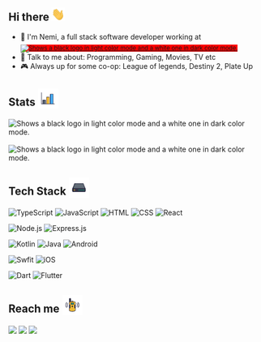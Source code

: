 ## Hi there  <img src="https://raw.githubusercontent.com/nkshah2/nkshah2/main/media/wave.gif" width="26px" height="26px" />

- :briefcase: I'm Nemi, a full stack software developer working at&nbsp; [<sub style="background-color: red"><picture>
      <source media="(prefers-color-scheme: dark)" srcset="https://raw.githubusercontent.com/supertokens/supertokens-logo/796112db2f60bbced7521f30d5b3cecc40069788/logo/ST_full_logo_dark_theme.svg">
      <source media="(prefers-color-scheme: light)" srcset="https://raw.githubusercontent.com/supertokens/supertokens-logo/796112db2f60bbced7521f30d5b3cecc40069788/logo/ST_icon_light_theme.svg">
      <img alt="Shows a black logo in light color mode and a white one in dark color mode." src="https://raw.githubusercontent.com/supertokens/supertokens-logo/796112db2f60bbced7521f30d5b3cecc40069788/logo/ST_icon_light_theme.svg" height="20px">
    </picture></sub>](https://supertokens.com?referrer=https://github.com/nkshah2)
- :speech_balloon: Talk to me about: Programming, Gaming, Movies, TV etc
- :video_game: Always up for some co-op: League of legends, Destiny 2, Plate Up

## Stats <sub><img src="https://raw.githubusercontent.com/nkshah2/nkshah2/main/media/graph.gif" width="40px" height="40px" /></sub>

<picture>
    <source media="(prefers-color-scheme: dark)" srcset="https://github-readme-stats.vercel.app/api?username=nkshah2&show_icons=true&theme=radical">
    <source media="(prefers-color-scheme: light)" srcset="https://github-readme-stats.vercel.app/api?username=nkshah2&show_icons=true&theme=default">
    <img alt="Shows a black logo in light color mode and a white one in dark color mode." src="https://github-readme-stats.vercel.app/api?username=nkshah2&show_icons=true&theme=radical">
</picture>
&nbsp;
<picture>
    <source media="(prefers-color-scheme: dark)" srcset="https://github-readme-stats.vercel.app/api/top-langs?username=nkshah2&show_icons=true&theme=radical&layout=compact">
    <source media="(prefers-color-scheme: light)" srcset="https://github-readme-stats.vercel.app/api/top-langs?username=nkshah2&show_icons=true&theme=default&layout=compact">
    <img alt="Shows a black logo in light color mode and a white one in dark color mode." src="https://github-readme-stats.vercel.app/api/top-langs?username=nkshah2&show_icons=true&theme=radical&layout=compact">
</picture>

## Tech Stack <sub><img src="https://raw.githubusercontent.com/nkshah2/nkshah2/main/media/server.gif" width="40px" height="40px" /></sub>

<img alt="TypeScript" src="https://img.shields.io/badge/TypeScript-007ACC.svg?logo=typescript&logoColor=white"> <img alt="JavaScript" src="https://img.shields.io/badge/JavaScript-F7DF1E.svg?logo=javascript&logoColor=black"> <img alt="HTML" src="https://img.shields.io/badge/HTML-E34F26.svg?logo=html5&logoColor=white"> <img alt="CSS" src="https://img.shields.io/badge/CSS-1572B6.svg?logo=css3&logoColor=white"> <img alt="React" src="https://img.shields.io/badge/React-20232a.svg?logo=react&logoColor=%2361DAFB">

<img alt="Node.js" src="https://img.shields.io/badge/Node.js-43853D.svg?logo=node.js&logoColor=white"> <img alt="Express.js" src="https://img.shields.io/badge/Express.js-404d59.svg?logo=express&logoColor=white"> 

<img alt="Kotlin" src="https://img.shields.io/badge/Kotlin-0095D5.svg?logo=Kotlin&logoColor=white"> <img alt="Java" src="https://custom-icon-badges.herokuapp.com/badge/Java-007396.svg?logo=java&logoColor=white"> <img alt="Android" src="https://img.shields.io/badge/Android-3DDC84?logo=android&logoColor=white"> 

<img alt="Swfit" src="https://img.shields.io/badge/Swift-002?logo=swift&logoColor=white&color=f05037" /> <img alt="iOS" src="https://img.shields.io/badge/iOS-002?logo=apple&logoColor=white&color=black" /> 

<img alt="Dart" src="https://img.shields.io/badge/Dart-15A6C4.svg?logo=dart&logoColor=white"> <img alt="Flutter" src="https://img.shields.io/badge/Flutter-02569B.svg?logo=flutter&logoColor=white">

## Reach me <sub><img src="https://raw.githubusercontent.com/nkshah2/nkshah2/main/media/walkie.gif" width="40px" height="40px" /></sub>

[<img src="https://upload.wikimedia.org/wikipedia/commons/8/83/Steam_icon_logo.svg" width="3.5%"/>](https://steamcommunity.com/profiles/76561198037437011/) [<img src="https://img.icons8.com/color/48/000000/twitter.png" width="3.5%"/>](https://twitter.com/NemiShah3) [<img src="https://img.icons8.com/color/48/000000/linkedin.png" width="3.5%"/>](https://www.linkedin.com/in/nemi-shah/)
